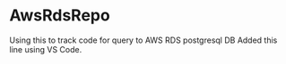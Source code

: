 # AwsRdsRepo
Using this to track code for query to AWS RDS postgresql DB
Added this line using VS Code.
